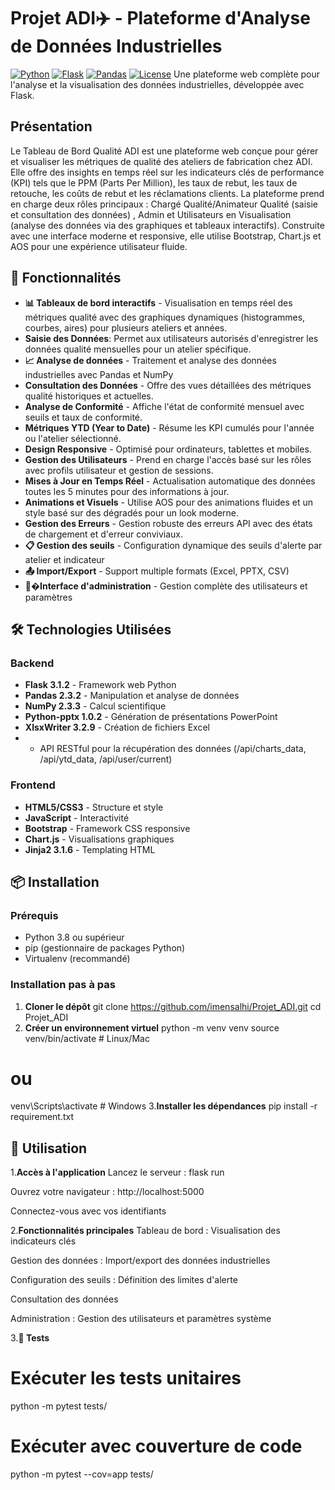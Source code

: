 # Projet ADI✈️ - Plateforme d'Analyse de Données Industrielles

[![Python](https://img.shields.io/badge/Python-3.8%2B-blue)](https://www.python.org/)
[![Flask](https://img.shields.io/badge/Flask-3.1.2-green)](https://flask.palletsprojects.com/)
[![Pandas](https://img.shields.io/badge/Pandas-2.3.2-orange)](https://pandas.pydata.org/)
[![License](https://img.shields.io/badge/License-MIT-yellow)](LICENSE)
Une plateforme web complète pour l'analyse et la visualisation des données industrielles, développée avec Flask.

## Présentation
Le Tableau de Bord Qualité ADI est une plateforme web conçue pour gérer et visualiser les métriques de qualité des ateliers de fabrication chez ADI. Elle offre des insights en temps réel sur les indicateurs clés de performance (KPI) tels que le PPM (Parts Per Million), les taux de rebut, les taux de retouche, les coûts de rebut et les réclamations clients. La plateforme prend en charge deux rôles principaux : Chargé Qualité/Animateur Qualité (saisie et consultation des données) , Admin et Utilisateurs en Visualisation (analyse des données via des graphiques et tableaux interactifs). 
Construite avec une interface moderne et responsive, elle utilise Bootstrap, Chart.js et AOS pour une expérience utilisateur fluide.
## 🚀 Fonctionnalités

- **📊 Tableaux de bord interactifs** - Visualisation en temps réel des métriques qualité avec des graphiques dynamiques (histogrammes, courbes, aires) pour plusieurs ateliers et années.
- **Saisie des Données**: Permet aux utilisateurs autorisés d'enregistrer les données qualité mensuelles pour un atelier spécifique.
- **📈 Analyse de données** - Traitement et analyse des données industrielles avec Pandas et NumPy
- **Consultation des Données** - Offre des vues détaillées des métriques qualité historiques et actuelles.
- **Analyse de Conformité** - Affiche l'état de conformité mensuel avec seuils et taux de conformité.
- **Métriques YTD (Year to Date)** -  Résume les KPI cumulés pour l'année ou l'atelier sélectionné.
- **Design Responsive** - Optimisé pour ordinateurs, tablettes et mobiles.
- **Gestion des Utilisateurs** - Prend en charge l'accès basé sur les rôles avec profils utilisateur et gestion de sessions.
- **Mises à Jour en Temps Réel** - Actualisation automatique des données toutes les 5 minutes pour des informations à jour.
- **Animations et Visuels** - Utilise AOS pour des animations fluides et un style basé sur des dégradés pour un look moderne.
-  **Gestion des Erreurs** - Gestion robuste des erreurs API avec des états de chargement et d'erreur conviviaux.
- **📋 Gestion des seuils** - Configuration dynamique des seuils d'alerte par atelier et indicateur
- **📤 Import/Export** - Support multiple formats (Excel, PPTX, CSV)
- **👨‍�Interface d'administration** - Gestion complète des utilisateurs et paramètres

## 🛠️ Technologies Utilisées

### Backend
- **Flask 3.1.2** - Framework web Python
- **Pandas 2.3.2** - Manipulation et analyse de données
- **NumPy 2.3.3** - Calcul scientifique
- **Python-pptx 1.0.2** - Génération de présentations PowerPoint
- **XlsxWriter 3.2.9** - Création de fichiers Excel
- * API RESTful pour la récupération des données (/api/charts_data, /api/ytd_data, /api/user/current)

### Frontend
- **HTML5/CSS3** - Structure et style
- **JavaScript** - Interactivité
- **Bootstrap** - Framework CSS responsive
- **Chart.js** - Visualisations graphiques
- **Jinja2 3.1.6** - Templating HTML

## 📦 Installation

### Prérequis
- Python 3.8 ou supérieur
- pip (gestionnaire de packages Python)
- Virtualenv (recommandé)

### Installation pas à pas

1. **Cloner le dépôt**
   git clone https://github.com/imensalhi/Projet_ADI.git
   cd Projet_ADI
2. **Créer un environnement virtuel**
    python -m venv venv
source venv/bin/activate  # Linux/Mac
# ou
venv\Scripts\activate     # Windows
3.**Installer les dépendances**
pip install -r requirement.txt

## 🚀 Utilisation

1.**Accès à l'application**
Lancez le serveur : flask run

Ouvrez votre navigateur : http://localhost:5000

Connectez-vous avec vos identifiants

2.**Fonctionnalités principales**
Tableau de bord : Visualisation des indicateurs clés

Gestion des données : Import/export des données industrielles

Configuration des seuils : Définition des limites d'alerte

Consultation des données 

Administration : Gestion des utilisateurs et paramètres système

3.**🧪 Tests**

# Exécuter les tests unitaires
python -m pytest tests/

# Exécuter avec couverture de code
python -m pytest --cov=app tests/

